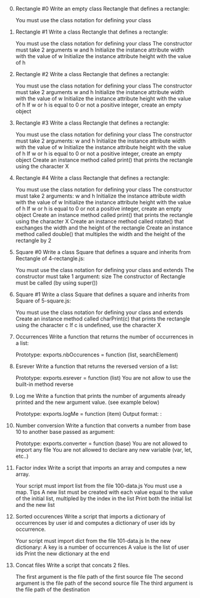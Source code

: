 0. Rectangle #0
	Write an empty class Rectangle that defines a rectangle:

	You must use the class notation for defining your class

1. Rectangle #1
	Write a class Rectangle that defines a rectangle:

	You must use the class notation for defining your class
	The constructor must take 2 arguments w and h
	Initialize the instance attribute width with the value of w
	Initialize the instance attribute height with the value of h

2. Rectangle #2
	Write a class Rectangle that defines a rectangle:

	You must use the class notation for defining your class
	The constructor must take 2 arguments w and h
	Initialize the instance attribute width with the value of w
	Initialize the instance attribute height with the value of h
	If w or h is equal to 0 or not a positive integer, create an empty object

3. Rectangle #3
	Write a class Rectangle that defines a rectangle:

	You must use the class notation for defining your class
	The constructor must take 2 arguments: w and h
	Initialize the instance attribute width with the value of w
	Initialize the instance attribute height with the value of h
	If w or h is equal to 0 or not a positive integer, create an empty object
	Create an instance method called print() that prints the rectangle using the character X

4. Rectangle #4
	Write a class Rectangle that defines a rectangle:

	You must use the class notation for defining your class
	The constructor must take 2 arguments: w and h
	Initialize the instance attribute width with the value of w
	Initialize the instance attribute height with the value of h
	If w or h is equal to 0 or not a positive integer, create an empty object
	Create an instance method called print() that prints the rectangle using the character X
	Create an instance method called rotate() that exchanges the width and the height of the rectangle
	Create an instance method called double() that multiples the width and the height of the rectangle by 2

5. Square #0
	Write a class Square that defines a square and inherits from Rectangle of 4-rectangle.js:

	You must use the class notation for defining your class and extends
	The constructor must take 1 argument: size
	The constructor of Rectangle must be called (by using super())

6. Square #1
	Write a class Square that defines a square and inherits from Square of 5-square.js:

	You must use the class notation for defining your class and extends
	Create an instance method called charPrint(c) that prints the rectangle using the character c
	If c is undefined, use the character X

7. Occurrences
	Write a function that returns the number of occurrences in a list:

	Prototype: exports.nbOccurences = function (list, searchElement)

8. Esrever
	Write a function that returns the reversed version of a list:

	Prototype: exports.esrever = function (list)
	You are not allow to use the built-in method reverse

9. Log me
	Write a function that prints the number of arguments already printed and the new argument value. (see example below)

	Prototype: exports.logMe = function (item)
	Output format: <number arguments already printed>: <current argument value>

10. Number conversion
	Write a function that converts a number from base 10 to another base passed as argument:

	Prototype: exports.converter = function (base)
	You are not allowed to import any file
	You are not allowed to declare any new variable (var, let, etc..)

11. Factor index
	Write a script that imports an array and computes a new array.

	Your script must import list from the file 100-data.js
	You must use a map. Tips
	A new list must be created with each value equal to the value of the initial list, multipled by the index in the list
	Print both the initial list and the new list

12. Sorted occurences
	Write a script that imports a dictionary of occurrences by user id and computes a dictionary of user ids by occurrence.

	Your script must import dict from the file 101-data.js
	In the new dictionary:
	A key is a number of occurrences
	A value is the list of user ids
	Print the new dictionary at the end

13. Concat files
	Write a script that concats 2 files.

	The first argument is the file path of the first source file
	The second argument is the file path of the second source file
	The third argument is the file path of the destination
